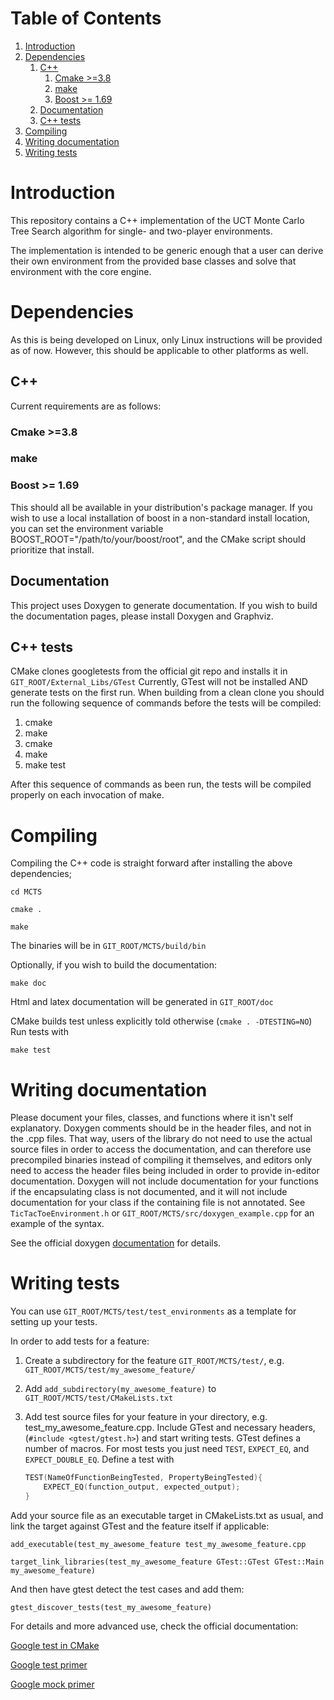 # Table of Contents

1.  [Introduction](#org5b72741)
2.  [Dependencies](#org1aac33d)
    1.  [C++](#org5ed83e5)
        1.  [Cmake >=3.8](#orgba52506)
        2.  [make](#org907efcd)
        3.  [Boost >= 1.69](#orga45ddaf)
    2.  [Documentation](#orge3e94b3)
    3.  [C++ tests](#org07e97bb)
3.  [Compiling](#org3a280cc)
4.  [Writing documentation](#orgbadfffd)
5.  [Writing tests](#orgbe1bbba)



<a id="org5b72741"></a>

# Introduction

This repository contains a C++ implementation of the UCT Monte Carlo Tree
Search algorithm for single- and two-player environments.

The implementation is intended to be generic enough that a user can
derive their own environment from the provided base classes and solve
that environment with the core engine.


<a id="org1aac33d"></a>

# Dependencies

As this is being developed on Linux, only Linux instructions will be
provided as of now. However, this should be applicable to other
platforms as well.


<a id="org5ed83e5"></a>

## C++

Current requirements are as follows:


<a id="orgba52506"></a>

### Cmake >=3.8


<a id="org907efcd"></a>

### make


<a id="orga45ddaf"></a>

### Boost >= 1.69

This should all be available in your distribution's package manager.
If you wish to use a local installation of boost in a non-standard
install location, you can set the environment variable
BOOST\_ROOT="/path/to/your/boost/root", and the CMake script should
prioritize that install.


<a id="orge3e94b3"></a>

## Documentation

This project uses Doxygen to generate documentation. If you wish to
build the documentation pages, please install Doxygen and Graphviz.


<a id="org07e97bb"></a>

## C++ tests

CMake clones googletests from the official git repo and installs it in
`GIT_ROOT/External_Libs/GTest` Currently, GTest will not be installed
AND generate tests on the first run. When building from a clean clone
you should run the following sequence of commands before the tests
will be compiled:

1.  cmake
2.  make
3.  cmake
4.  make
5.  make test

After this sequence of commands as been run, the tests will be
compiled properly on each invocation of make.


<a id="org3a280cc"></a>

# Compiling

Compiling the C++ code is straight forward after installing the above dependencies;

`cd MCTS`

`cmake .`

`make`

The binaries will be in `GIT_ROOT/MCTS/build/bin`

Optionally, if you wish to build the documentation:

`make doc`

Html and latex documentation will be generated in `GIT_ROOT/doc`

CMake builds test unless explicitly told otherwise (`cmake . -DTESTING=NO`)
Run tests with

`make test`


<a id="orgbadfffd"></a>

# Writing documentation

Please document your files, classes, and functions where it isn't
self explanatory. Doxygen comments should be in the header files,
and not in the .cpp files. That way, users of the library do not
need to use the actual source files in order to access the
documentation, and can therefore use precompiled binaries instead of
compiling it themselves, and editors only need to access the header
files being included in order to provide in-editor documentation.
Doxygen will not include documentation for your functions if the
encapsulating class is not documented, and it will not include
documentation for your class if the containing file is not
annotated. See `TicTacToeEnvironment.h` or
`GIT_ROOT/MCTS/src/doxygen_example.cpp` for an example of the
syntax.

See the official doxygen [documentation](<http://www.doxygen.nl/manual/>) for details.


<a id="orgbe1bbba"></a>

# Writing tests

You can use `GIT_ROOT/MCTS/test/test_environments` as a template for
setting up your tests.

In order to add tests for a feature:

1.  Create a subdirectory for the feature `GIT_ROOT/MCTS/test/`, e.g.
    `GIT_ROOT/MCTS/test/my_awesome_feature/`
2.  Add `add_subdirectory(my_awesome_feature)` to
    `GIT_ROOT/MCTS/test/CMakeLists.txt`
3.  Add test source files for your feature in your directory, e.g.
    test\_my\_awesome\_feature.cpp. Include GTest and necessary headers,
    (`#include <gtest/gtest.h>`) and start writing tests. GTest defines
    a number of macros. For most tests you just need `TEST`,
    `EXPECT_EQ`, and `EXPECT_DOUBLE_EQ`. Define a test with

    ``` C++
    TEST(NameOfFunctionBeingTested, PropertyBeingTested){
        EXPECT_EQ(function_output, expected_output);
    }
    ```

Add your source file as an executable target in CMakeLists.txt as usual,
and link the target against GTest and the feature itself if applicable:

`add_executable(test_my_awesome_feature test_my_awesome_feature.cpp`

`target_link_libraries(test_my_awesome_feature GTest::GTest GTest::Main my_awesome_feature)`

And then have gtest detect the test cases and add them:

`gtest_discover_tests(test_my_awesome_feature)`

For details and more advanced use, check the official documentation:

[Google test in CMake](<https://cmake.org/cmake/help/v3.15/module/GoogleTest.html>)

[Google test primer](<https://github.com/google/googletest/blob/master/googletest/docs/primer.md>)

[Google mock primer](<https://github.com/google/googletest/blob/master/googlemock/README.md>)

